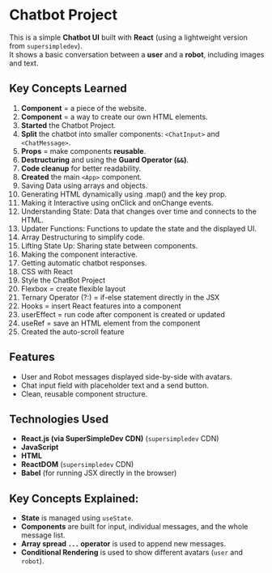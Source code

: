 # Chatbot Project

This is a simple **Chatbot UI** built with **React** (using a lightweight version from `supersimpledev`).  
It shows a basic conversation between a **user** and a **robot**, including images and text.

## Key Concepts Learned
1. **Component** = a piece of the website.
2. **Component** = a way to create our own HTML elements.
3. **Started** the Chatbot Project.
4. **Split** the chatbot into smaller components: `<ChatInput>` and `<ChatMessage>`.
5. **Props** = make components **reusable**.
6. **Destructuring** and using the **Guard Operator (`&&`)**.
7. **Code cleanup** for better readability.
8. **Created** the main `<App>` component.
9. Saving Data using arrays and objects.
10. Generating HTML dynamically using .map() and the key prop.
11. Making it Interactive using onClick and onChange events.
12. Understanding State: Data that changes over time and connects to the HTML.
13. Updater Functions: Functions to update the state and the displayed UI.
14. Array Destructuring to simplify code.
15. Lifting State Up: Sharing state between components.
16. Making the <ChatInput> component interactive.
17. Getting automatic chatbot responses.
18. CSS with React
19. Style the ChatBot Project
20. Flexbox = create flexible layout
21. Ternary Operator (?:) = if-else statement directly in the JSX
22. Hooks = insert React features into a component
23. userEffect = run code after component is created or updated
24. useRef = save an HTML element from the component
25. Created the auto-scroll feature

## Features
- User and Robot messages displayed side-by-side with avatars.
- Chat input field with placeholder text and a send button.
- Clean, reusable component structure.

## Technologies Used
- **React.js  (via SuperSimpleDev CDN)** (`supersimpledev` CDN)
-  **JavaScript**
-  **HTML**
- **ReactDOM** (`supersimpledev` CDN)
- **Babel** (for running JSX directly in the browser)

##  Key Concepts Explained:
- **State** is managed using `useState`.
- **Components** are built for input, individual messages, and the whole message list.
- **Array spread `...` operator** is used to append new messages.
- **Conditional Rendering** is used to show different avatars (`user` and `robot`).

